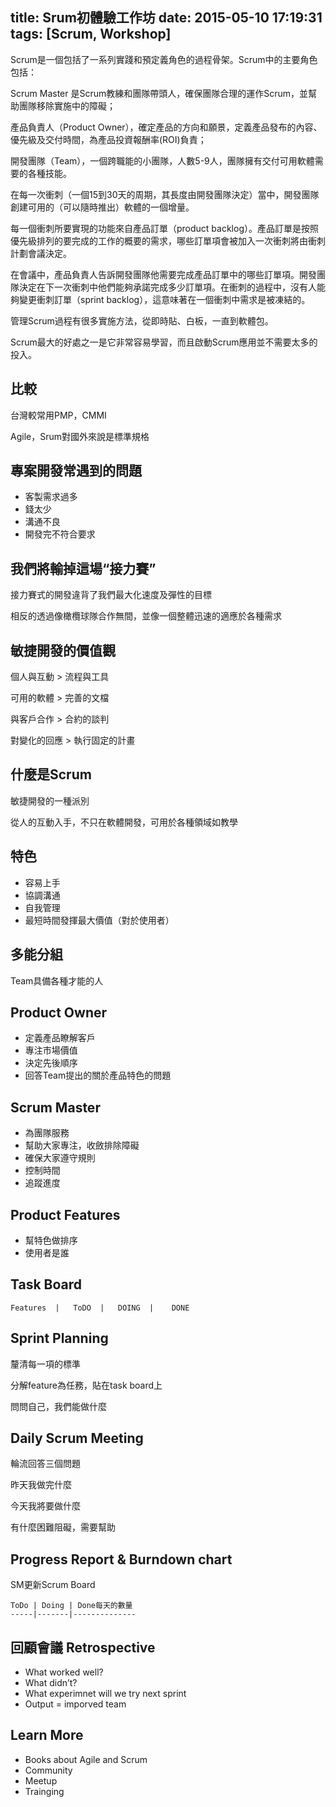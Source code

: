 title: Srum初體驗工作坊
date: 2015-05-10 17:19:31
tags: [Scrum, Workshop]
---

Scrum是一個包括了一系列實踐和預定義角色的過程骨架。Scrum中的主要角色包括：

Scrum Master 是Scrum教練和團隊帶頭人，確保團隊合理的運作Scrum，並幫助團隊移除實施中的障礙；

產品負責人（Product Owner），確定產品的方向和願景，定義產品發布的內容、優先級及交付時間，為產品投資報酬率(ROI)負責；

開發團隊（Team），一個跨職能的小團隊，人數5-9人，團隊擁有交付可用軟體需要的各種技能。

在每一次衝刺（一個15到30天的周期，其長度由開發團隊決定）當中，開發團隊創建可用的（可以隨時推出）軟體的一個增量。

每一個衝刺所要實現的功能來自產品訂單（product backlog）。產品訂單是按照優先級排列的要完成的工作的概要的需求，哪些訂單項會被加入一次衝刺將由衝刺計劃會議決定。

在會議中，產品負責人告訴開發團隊他需要完成產品訂單中的哪些訂單項。開發團隊決定在下一次衝刺中他們能夠承諾完成多少訂單項。在衝刺的過程中，沒有人能夠變更衝刺訂單（sprint backlog），這意味著在一個衝刺中需求是被凍結的。

管理Scrum過程有很多實施方法，從即時貼、白板，一直到軟體包。

Scrum最大的好處之一是它非常容易學習，而且啟動Scrum應用並不需要太多的投入。

<!-- more -->

## 比較

台灣較常用PMP，CMMI

Agile，Srum對國外來說是標準規格

## 專案開發常遇到的問題

- 客製需求過多
- 錢太少
- 溝通不良
- 開發完不符合要求

## 我們將輸掉這場“接力賽”

接力賽式的開發違背了我們最大化速度及彈性的目標

相反的透過像橄欖球隊合作無間，並像一個整體迅速的適應於各種需求

## 敏捷開發的價值觀

個人與互動   >   流程與工具

可用的軟體   >   完善的文檔

與客戶合作   >   合約的談判

對變化的回應  >  執行固定的計畫   

## 什麼是Scrum

敏捷開發的一種派別

從人的互動入手，不只在軟體開發，可用於各種領域如教學

## 特色

- 容易上手
- 協調溝通
- 自我管理
- 最短時間發揮最大價值（對於使用者）

## 多能分組

Team具備各種才能的人

## Product Owner

- 定義產品瞭解客戶
- 專注市場價值
- 決定先後順序
- 回答Team提出的關於產品特色的問題

## Scrum Master

- 為團隊服務
- 幫助大家專注，收斂排除障礙
- 確保大家遵守規則
- 控制時間
- 追蹤進度

## Product Features

- 幫特色做排序
- 使用者是誰

## Task Board

```
Features  |   ToDO  |   DOING  |    DONE
```

## Sprint Planning

釐清每一項的標準

分解feature為任務，貼在task board上

問問自己，我們能做什麼

## Daily Scrum Meeting

輪流回答三個問題

昨天我做完什麼

今天我將要做什麼

有什麼困難阻礙，需要幫助

## Progress Report & Burndown chart

SM更新Scrum Board

```
ToDo | Doing | Done每天的數量
-----|-------|--------------
```

## 回顧會議 Retrospective

- What worked well?
- What didn’t?
- What experimnet will we try next sprint
- Output = imporved team

## Learn More

- Books about Agile and Scrum
- Community
- Meetup
- Trainging
